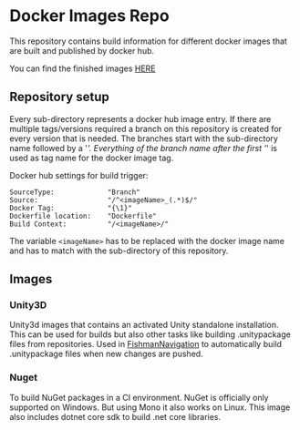 # Docker Images Repo

This repository contains build information for different docker images that are built and published by docker hub.

You can find the finished images [HERE](https://hub.docker.com/u/robinryf/)

## Repository setup

Every sub-directory represents a docker hub image entry. If there are multiple tags/versions required a branch on this repository is created for every version that is needed. The branches start with the sub-directory name followed by a '_'. Everything of the branch name after the first '_' is used as tag name for the docker image tag.

Docker hub settings for build trigger:
```
SourceType:             "Branch"
Source:                 "/^<imageName>_(.*)$/"
Docker Tag:             "{\1}"
Dockerfile location:    "Dockerfile"
Build Context:          "/<imageName>/"
```

The variable `<imageName>` has to be replaced with the docker image name and has to match with the sub-directory of this repository.

## Images

### Unity3D

Unity3d images that contains an activated Unity standalone installation. This can be used for builds but also other tasks like building .unitypackage files from repositories. Used in [FishmanNavigation](https://gitlab.com/robinryf/fishman-navigation) to automatically build .unitypackage files when new changes are pushed.


### Nuget

To build NuGet packages in a CI environment. NuGet is officially only supported on Windows. But using Mono it also works on Linux. This image also includes dotnet core sdk to build .net core libraries.
